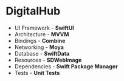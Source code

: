 # DigitalHub


*	UI Framework - **SwiftUI**
* Architecture - **MVVM**
* Bindings - **Combine**
* Networking - **Moya**
* Database - **SwiftData**
* Resources - **SDWebImage**
* Dependencies - **Swift Package Manager** 
* Tests - **Unit Tests**
